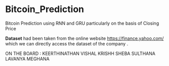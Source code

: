 # Bitcoin_Prediction
Bitcoin Prediction using RNN and GRU particularly on the basis of Closing Price 

**Dataset**
 had been taken from the online website https://finance.yahoo.com/ which we can directly access the dataset of the company .

 ON THE BOARD :
KEERTHINATHAN 
 VISHAL KRISHH
 SHEBA SULTHANA
 LAVANYA
 MEGHANA
